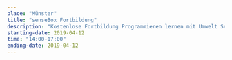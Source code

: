 ```yaml
---
place: "Münster"
title: "senseBox Fortbildung"
description: "Kostenlose Fortbildung Programmieren lernen mit Umwelt Sensorik am Institut für Geoinformatik Anmeldung per Mail an info@sensebox.de"
starting-date: 2019-04-12
time: "14:00-17:00"
ending-date: 2019-04-12
---
```

